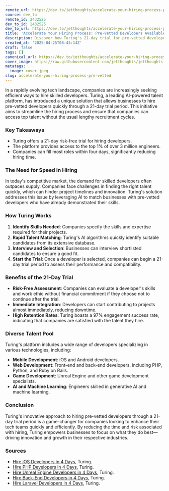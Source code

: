 ```yaml
---
remote_url: https://dev.to/jetthoughts/accelerate-your-hiring-process-pre-vetted-developers-available-for-21-day-trials-i9m
source: dev_to
remote_id: 2432525
dev_to_id: 2432525
dev_to_url: https://dev.to/jetthoughts/accelerate-your-hiring-process-pre-vetted-developers-available-for-21-day-trials-i9m
title: 'Accelerate Your Hiring Process: Pre-Vetted Developers Available for 21-Day Trials'
description: Discover how Turing's 21-day trial for pre-vetted developers can streamline your hiring process and help you access top talent quickly.
created_at: '2025-04-25T08:43:14Z'
draft: false
tags: []
canonical_url: https://dev.to/jetthoughts/accelerate-your-hiring-process-pre-vetted-developers-available-for-21-day-trials-i9m
cover_image: https://raw.githubusercontent.com/jetthoughts/jetthoughts.github.io/master/content/blog/accelerate-your-hiring-process-pre-vetted/cover.jpeg
metatags:
  image: cover.jpeg
slug: accelerate-your-hiring-process-pre-vetted
---
```

In a rapidly evolving tech landscape, companies are increasingly seeking efficient ways to hire skilled developers. Turing, a leading AI-powered talent platform, has introduced a unique solution that allows businesses to hire pre-vetted developers quickly through a 21-day trial period. This initiative aims to streamline the hiring process and ensure that companies can access top talent without the usual lengthy recruitment cycles.

### Key Takeaways

*   Turing offers a 21-day risk-free trial for hiring developers.
*   The platform provides access to the top 1% of over 3 million engineers.
*   Companies can fill most roles within four days, significantly reducing hiring time.

### The Need for Speed in Hiring

In today's competitive market, the demand for skilled developers often outpaces supply. Companies face challenges in finding the right talent quickly, which can hinder project timelines and innovation. Turing's solution addresses this issue by leveraging AI to match businesses with pre-vetted developers who have already demonstrated their skills.

### How Turing Works

1.  **Identify Skills Needed**: Companies specify the skills and expertise required for their projects.
2.  **Rapid Talent Matching**: Turing's AI algorithms quickly identify suitable candidates from its extensive database.
3.  **Interview and Selection**: Businesses can interview shortlisted candidates to ensure a good fit.
4.  **Start the Trial**: Once a developer is selected, companies can begin a 21-day trial period to assess their performance and compatibility.

### Benefits of the 21-Day Trial

*   **Risk-Free Assessment**: Companies can evaluate a developer's skills and work ethic without financial commitment if they choose not to continue after the trial.
*   **Immediate Integration**: Developers can start contributing to projects almost immediately, reducing downtime.
*   **High Retention Rates**: Turing boasts a 97% engagement success rate, indicating that companies are satisfied with the talent they hire.

### Diverse Talent Pool

Turing's platform includes a wide range of developers specializing in various technologies, including:

*   **Mobile Development**: iOS and Android developers.
*   **Web Development**: Front-end and back-end developers, including PHP, Python, and Ruby on Rails.
*   **Game Development**: Unreal Engine and other game development specialists.
*   **AI and Machine Learning**: Engineers skilled in generative AI and machine learning.

### Conclusion

Turing's innovative approach to hiring pre-vetted developers through a 21-day trial period is a game-changer for companies looking to enhance their tech teams quickly and efficiently. By reducing the time and risk associated with hiring, Turing empowers businesses to focus on what they do best—driving innovation and growth in their respective industries.

### Sources

*   [Hire iOS Developers in 4 Days](https://www.turing.com/hire/ios-developers), Turing.
*   [Hire PHP Developers in 4 Days](https://www.turing.com/hire/php-developers), Turing.
*   [Hire Unreal Engine Developers in 4 Days](https://www.turing.com/pt/hire/unreal-engine-developers), Turing.
*   [Hire Back-End Developers in 4 Days](https://www.turing.com/hire/back-end-developers), Turing.
*   [Hire Laravel Developers in 4 Days](https://www.turing.com/hire/laravel-developers), Turing.